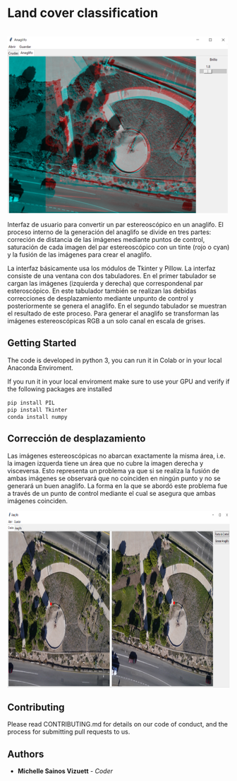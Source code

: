 <h1> Land cover classification </h1>
<br/>
<img src="https://github.com/sainosmichelle/Anaglifo/blob/main/images/retorno2.PNG"
  width="500"
  height="400">

<p>Interfaz de usuario para convertir un par estereoscópico en un anaglifo. El proceso interno de la generación del anaglifo se divide en tres partes: correción de distancia de las imágenes mediante puntos de control, saturación de cada imagen del par estereoscópico con un tinte (rojo o cyan) y la fusión de las imágenes para crear el anaglifo. </p>

<p>La interfaz básicamente usa los módulos de Tkinter  y  Pillow.  La  interfaz  consiste  de una ventana con dos tabuladores. En el primer tabulador se cargan las imágenes (izquierda y derecha) que correspondenal par esteroscópico. En este tabulador también se realizan las  debidas  correcciones  de  desplazamiento  mediante  unpunto  de  control  y  posteriormente  se  genera  el  anaglifo. En  el  segundo  tabulador  se  muestran  el  resultado  de  este proceso. Para generar el anaglifo se transforman las imágenes estereoscópicas RGB a un solo canal en escala de grises.</p>

<h2>Getting Started</h2>
The code is developed in python 3, you can run it in Colab or in your local Anaconda Enviroment.

<p>If you run it in your local enviroment make sure to use your GPU and verify if the following packages are installed</p>

```
pip install PIL
pip install Tkinter
conda install numpy
```

<h2>Corrección de desplazamiento</h2>
 Las  imágenes  estereoscópicas  no  abarcan  exactamente  la  misma  área,  i.e.  la  imagen izquerda  tiene  un  área  que  no  cubre  la  imagen  derecha  y visceversa. Esto representa un problema ya que si se realiza la fusión de ambas imágenes se observará que no coinciden en ningún punto y no se generará un buen anaglifo. La forma en la que se abordó este problema fue a través de un punto de control mediante el cual se asegura que ambas imágenes coinciden.

 <img src="https://github.com/sainosmichelle/Anaglifo/blob/main/images/retorno1.PNG"
  width="800"
  height="400">


<h2>Contributing</h2>
<p>Please read CONTRIBUTING.md for details on our code of conduct, and the process for submitting pull requests to us.</p>
<h2>Authors</h2>
<ul>
<li> <b>Michelle Sainos Vizuett</b> <em>- Coder</it></em> </li>
</ul>
